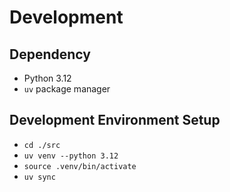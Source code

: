 # Development
## Dependency
* Python 3.12
* `uv` package manager
## Development Environment Setup
* `cd ./src`
* `uv venv --python 3.12`
* `source .venv/bin/activate`
* `uv sync`